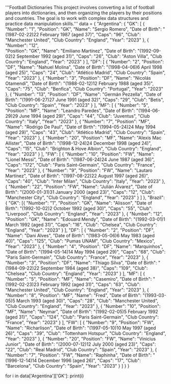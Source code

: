 '''Football Dictionaries
This project involves converting a list of football players into dictionaries, and then organizing the players by 
their positions and countries. The goal is to work with complex data structures and practice data manipulation skills.'''
data = {
    "Argentina": {
        "GK": [
            {
                "Number": "1",
                "Position": "GK",
                "Name": "Sergio Romero",
                "Date of Birth": "(1987-02-22)22 February 1987 (aged 37)",
                "Caps": "96",
                "Club": "Manchester United",
                "Club Country": "England",
                "Year": "2023"
            },
            {
                "Number": "12",                 
                "Position": "GK",
                "Name": "Emiliano Martínez",
                "Date of Birth": "(1992-09-02)2 September 1992 (aged 31)",
                "Caps": "26",
                "Club": "Aston Villa",
                "Club Country": "England",
                "Year": "2023"
            }
        ],
        "DF": [
            {
                "Number": "2",
                "Position": "DF",
                "Name": "Nahuel Molina",
                "Date of Birth": "(1998-04-06)6 April 1998 (aged 25)",
                "Caps": "24",
                "Club": "Atlético Madrid",
                "Club Country": "Spain",
                "Year": "2023"
            },
            {
                "Number": "3",
                "Position": "DF",
                "Name": "Nicolás Otamendi",
                "Date of Birth": "(1988-02-12)12 February 1988 (aged 35)",
                "Caps": "75",
                "Club": "Benfica",
                "Club Country": "Portugal",
                "Year": "2023"
            },
            {
                "Number": "13",
                "Position": "DF",
                "Name": "Germán Pezzella",
                "Date of Birth": "(1991-06-27)27 June 1991 (aged 32)",
                "Caps": "29",
                "Club": "Betis",
                "Club Country": "Spain",
                "Year": "2023"
            }
        ],
        "MF": [
            {
                "Number": "5",
                "Position": "MF",
                "Name": "Leandro Paredes",
                "Date of Birth": "(1994-06-29)29 June 1994 (aged 29)",
                "Caps": "44",
                "Club": "Juventus",
                "Club Country": "Italy",
                "Year": "2023"
            },
            {
                "Number": "7",
                "Position": "MF",
                "Name": "Rodrigo De Paul",
                "Date of Birth": "(1994-05-24)24 May 1994 (aged 29)",
                "Caps": "43",
                "Club": "Atlético Madrid",
                "Club Country": "Spain",
                "Year": "2023"
            },
            {
                "Number": "20",
                "Position": "MF",
                "Name": "Alexis Mac Allister",
                "Date of Birth": "(1998-12-24)24 December 1998 (aged 24)",
                "Caps": "15",
                "Club": "Brighton & Hove Albion",
                "Club Country": "England",
                "Year": "2023"
            }
        ],
        "FW": [
            {
                "Number": "10",
                "Position": "FW",
                "Name": "Lionel Messi",
                "Date of Birth": "(1987-06-24)24 June 1987 (aged 36)",
                "Caps": "172",
                "Club": "Paris Saint-Germain",
                "Club Country": "France",
                "Year": "2023"
            },
            {
                "Number": "9",
                "Position": "FW",
                "Name": "Lautaro Martínez",
                "Date of Birth": "(1997-08-22)22 August 1997 (aged 26)",
                "Caps": "40",
                "Club": "Inter Milan",
                "Club Country": "Italy",
                "Year": "2023"
            },
            {
                "Number": "22",
                "Position": "FW",
                "Name": "Julián Álvarez",
                "Date of Birth": "(2000-01-31)31 January 2000 (aged 23)",
                "Caps": "12",
                "Club": "Manchester City",
                "Club Country": "England",
                "Year": "2023"
            }
        ]
    },
    "Brazil": {
        "GK": [{
            "Number": "1",
            "Position": "GK",
            "Name": "Alisson",
            "Date of Birth": "(1992-10-02)2 October 1992 (aged 30)",
            "Caps": "55",
            "Club": "Liverpool",
            "Club Country": "England",
            "Year": "2023"
        },
        {
            "Number": "12",
            "Position": "GK",
            "Name": "Edouard Mendy",
            "Date of Birth": "(1992-03-01)1 March 1992 (aged 31)",
            "Caps": "16",
            "Club": "Chelsea",
            "Club Country": "England",
            "Year": "2023"
        }
    ],
    "DF": [
        {
            "Number": "2",
            "Position": "DF",
            "Name": "Dani Alves",
            "Date of Birth": "(1983-05-06)6 May 1983 (aged 40)",
            "Caps": "125",
            "Club": "Pumas UNAM",
            "Club Country": "Mexico",
            "Year": "2023"
        },
        {
            "Number": "4",
            "Position": "DF",
            "Name": "Marquinhos",
            "Date of Birth": "(1994-05-14)14 May 1994 (aged 29)",
            "Caps": "68",
            "Club": "Paris Saint-Germain",
            "Club Country": "France",
            "Year": "2023"
        },
        {
            "Number": "3",
            "Position": "DF",
            "Name": "Thiago Silva",
            "Date of Birth": "(1984-09-22)22 September 1984 (aged 38)",
            "Caps": "109",
            "Club": "Chelsea",
            "Club Country": "England",
            "Year": "2023"
        }
    ],
    "MF": [
        {
            "Number": "5",
            "Position": "MF",
            "Name": "Casemiro",
            "Date of Birth": "(1992-02-23)23 February 1992 (aged 31)",
            "Caps": "63",
            "Club": "Manchester United",
            "Club Country": "England",
            "Year": "2023"
        },
        {
            "Number": "8",
            "Position": "MF",
            "Name": "Fred",
            "Date of Birth": "(1993-03-05)5 March 1993 (aged 30)",
            "Caps": "28",
            "Club": "Manchester United",
            "Club Country": "England",
            "Year": "2023"
        },
        {
            "Number": "10",
            "Position": "MF",
            "Name": "Neymar",
            "Date of Birth": "(1992-02-05)5 February 1992 (aged 31)",
            "Caps": "124",
            "Club": "Paris Saint-Germain",
            "Club Country": "France",
            "Year": "2023"
        }
    ],
    "FW": [
        {
            "Number": "9",
            "Position": "FW",
            "Name": "Richarlison",
            "Date of Birth": "(1997-05-10)10 May 1997 (aged 26)",
            "Caps": "39",
            "Club": "Tottenham Hotspur",
            "Club Country": "England",
            "Year": "2023"
        },
        {
            "Number": "20",
            "Position": "FW",
            "Name": "Vinicius Junior",
            "Date of Birth": "(2000-07-12)12 July 2000 (aged 23)",
            "Caps": "22",
            "Club": "Real Madrid",
            "Club Country": "Spain",
            "Year": "2023"
        },
        {
            "Number": "7",
            "Position": "FW",
            "Name": "Raphinha",
            "Date of Birth": "(1996-12-14)14 December 1996 (aged 26)",
            "Caps": "17",
            "Club": "Barcelona",
            "Club Country": "Spain",
            "Year": "2023"
        }
    ]
}
}

for i in data['Argentina']['GK']:
  print(i)
